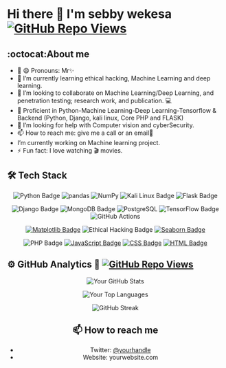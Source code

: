 #  **Hi there 👋 I'm sebby wekesa** [![GitHub Repo Views](https://komarev.com/ghpvc/?username=sebby-wekesa)](https://github.com/your-sebby-wekesa/sebby-wekesa)

 ## :octocat:**About me**

- 🔭 😄 Pronouns: Mr✨
- 🌱 I’m currently learning ethical hacking, Machine Learning and deep learning.
- 👯 I’m looking to collaborate on Machine Learning/Deep Learning, and penetration testing; research work, and publication. 💻
- 🛄 Proficient in Python-Machine Learning-Deep Learning-Tensorflow & Backend (Python, Django, kali linux, Core PHP and FLASK)
- 🤔 I’m looking for help with Computer vision and cyberSecurity.
- 📫 How to reach me: give me a call or an email💬
- I’m currently working on Machine learning project.
- ⚡ Fun fact: I love watching :clapper: movies.

## 🛠 Tech Stack
<div align="center">
 
![Python Badge](https://img.shields.io/badge/Python-3776AB?style=for-the-badge&logo=python&logoColor=white)
![pandas](https://img.shields.io/badge/pandas-150458?style=for-the-badge&logo=pandas&logoColor=white)
![NumPy](https://img.shields.io/badge/NumPy-013243?style=for-the-badge&logo=numpy&logoColor=white)
![Kali Linux Badge](https://img.shields.io/badge/Kali%20Linux-557C94?style=for-the-badge&logo=kali-linux&logoColor=white)
![Flask Badge](https://img.shields.io/badge/Flask-000000?style=for-the-badge&logo=flask&logoColor=white)

</div>

<div align="center">
 
![Django Badge](https://img.shields.io/badge/Django-092E20?style=for-the-badge&logo=django&logoColor=white)
![MongoDB Badge](https://img.shields.io/badge/MongoDB-47A248?style=for-the-badge&logo=mongodb&logoColor=white)
![PostgreSQL](https://img.shields.io/badge/PostgreSQL-316192?style=for-the-badge&logo=postgresql&logoColor=white)
![TensorFlow Badge](https://img.shields.io/badge/TensorFlow-FF6F00?style=for-the-badge&logo=tensorflow&logoColor=white)
![GitHub Actions](https://img.shields.io/badge/GitHub_Actions-2088FF?style=for-the-badge&logo=github-actions&logoColor=white)
<div>
 
 <div align="center">
  
 [![Matplotlib Badge](https://img.shields.io/badge/Matplotlib-377EB8?style=for-the-badge&logo=python&logoColor=white)](https://matplotlib.org/)
![Ethical Hacking Badge](https://img.shields.io/badge/Ethical%20Hacking-008000?style=for-the-badge&logo=shield)
[![Seaborn Badge](https://img.shields.io/badge/Seaborn-4E4E4E?style=for-the-badge&logo=python&logoColor=white)](https://seaborn.pydata.org/)
</div>

<div align="center">
 
![PHP Badge](https://img.shields.io/badge/PHP-777BB4?style=for-the-badge&logo=php&logoColor=white)
[![JavaScript Badge](https://img.shields.io/badge/JavaScript-F7DF1E?style=for-the-badge&logo=javascript&logoColor=black)](https://developer.mozilla.org/en-US/docs/Web/JavaScript)
[![CSS Badge](https://img.shields.io/badge/CSS-1572B6?style=for-the-badge&logo=css3&logoColor=white)](https://developer.mozilla.org/en-US/docs/Web/CSS)
[![HTML Badge](https://img.shields.io/badge/HTML-E34F26?style=for-the-badge&logo=html5&logoColor=white)](https://developer.mozilla.org/en-US/docs/Web/HTML)

</div>

<div align="left">
 
## ⚙️ **GitHub Analytics** 🚀 [![GitHub Repo Views](https://komarev.com/ghpvc/?username=sebby-wekesa)](https://github.com/your-sebby-wekesa/sebby-wekesa)
</div>

![Your GitHub Stats](https://github-readme-stats.vercel.app/api?username=sebby-wekesa&show_icons=true&theme=radical)

![Your Top Languages](https://github-readme-stats.vercel.app/api/top-langs/?username=sebby-wekesa&layout=compact&theme=radical)

![GitHub Streak](https://streak-stats.demolab.com/?user=sebby-wekesa&theme=radical)

## 📫 How to reach me
- Twitter: [@yourhandle](https://twitter.com/yourhandle)
- Website: yourwebsite.com
